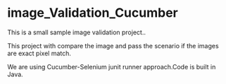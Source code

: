 # image_Validation_Cucumber
This is a small sample image validation project..

This project with compare the image and pass the scenario if the images are exact pixel match.

We are using Cucumber-Selenium junit runner approach.Code is built in Java.
